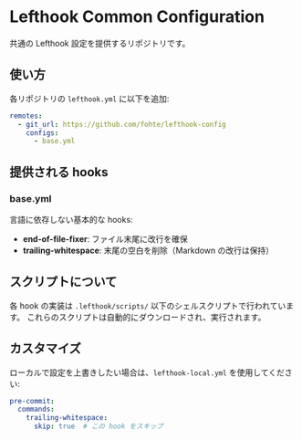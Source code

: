 # Lefthook Common Configuration

共通の Lefthook 設定を提供するリポジトリです。

## 使い方

各リポジトリの `lefthook.yml` に以下を追加:

```yaml
remotes:
  - git_url: https://github.com/fohte/lefthook-config
    configs:
      - base.yml
```

## 提供される hooks

### base.yml

言語に依存しない基本的な hooks:

- **end-of-file-fixer**: ファイル末尾に改行を確保
- **trailing-whitespace**: 末尾の空白を削除（Markdown の改行は保持）

## スクリプトについて

各 hook の実装は `.lefthook/scripts/` 以下のシェルスクリプトで行われています。
これらのスクリプトは自動的にダウンロードされ、実行されます。

## カスタマイズ

ローカルで設定を上書きしたい場合は、`lefthook-local.yml` を使用してください:

```yaml
pre-commit:
  commands:
    trailing-whitespace:
      skip: true  # この hook をスキップ
```

